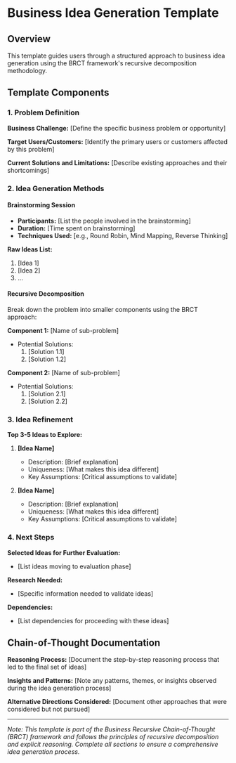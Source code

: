 # Business Idea Generation Template

## Overview
This template guides users through a structured approach to business idea generation using the BRCT framework's recursive decomposition methodology.

## Template Components

### 1. Problem Definition

**Business Challenge:**
[Define the specific business problem or opportunity]

**Target Users/Customers:**
[Identify the primary users or customers affected by this problem]

**Current Solutions and Limitations:**
[Describe existing approaches and their shortcomings]

### 2. Idea Generation Methods

#### Brainstorming Session
- **Participants:** [List the people involved in the brainstorming]
- **Duration:** [Time spent on brainstorming]
- **Techniques Used:** [e.g., Round Robin, Mind Mapping, Reverse Thinking]

**Raw Ideas List:**
1. [Idea 1]
2. [Idea 2]
3. ...

#### Recursive Decomposition
Break down the problem into smaller components using the BRCT approach:

**Component 1:** [Name of sub-problem]
- Potential Solutions:
  1. [Solution 1.1]
  2. [Solution 1.2]
  
**Component 2:** [Name of sub-problem]
- Potential Solutions:
  1. [Solution 2.1]
  2. [Solution 2.2]

### 3. Idea Refinement

**Top 3-5 Ideas to Explore:**
1. **[Idea Name]**
   - Description: [Brief explanation]
   - Uniqueness: [What makes this idea different]
   - Key Assumptions: [Critical assumptions to validate]
   
2. **[Idea Name]**
   - Description: [Brief explanation]
   - Uniqueness: [What makes this idea different]
   - Key Assumptions: [Critical assumptions to validate]

### 4. Next Steps

**Selected Ideas for Further Evaluation:**
- [List ideas moving to evaluation phase]

**Research Needed:**
- [Specific information needed to validate ideas]

**Dependencies:**
- [List dependencies for proceeding with these ideas]

## Chain-of-Thought Documentation

**Reasoning Process:**
[Document the step-by-step reasoning process that led to the final set of ideas]

**Insights and Patterns:**
[Note any patterns, themes, or insights observed during the idea generation process]

**Alternative Directions Considered:**
[Document other approaches that were considered but not pursued]

---

*Note: This template is part of the Business Recursive Chain-of-Thought (BRCT) framework and follows the principles of recursive decomposition and explicit reasoning. Complete all sections to ensure a comprehensive idea generation process.*

